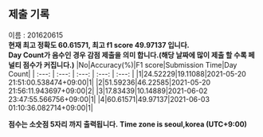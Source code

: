 


  
## 제출 기록  
이름 : 201620615  
**현재 최고 정확도 60.61571, 최고 f1 score 49.97137 입니다.**  
**Day Count가 음수인 경우 감점 제출을 의미 합니다.(해당 날짜에 많이 제출 할 수록 페널티 점수가 커집니다.)**
|No|Accuracy(%)|F1 score|Submission Time|Day Count|
| :---: | :---: | :---: | :---: | :---: |
|1|24.52229|19.11088|2021-05-20 21:51:00.538474+09:00|1|
|2|51.59236|46.22585|2021-05-20 21:56:11.943697+09:00|2|
|3|17.83439|10.14889|2021-06-02 23:47:55.566756+09:00|1|
|4|60.61571|49.97137|2021-06-03 01:10:36.082714+09:00|1|


**점수는 소숫점 5자리 까지 출력됩니다.**
**Time zone is seoul,korea (UTC+9:00)**
